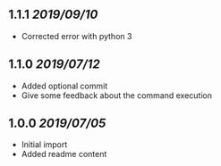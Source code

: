 ## 1.1.1 _2019/09/10_
* Corrected error with python 3


## 1.1.0 _2019/07/12_
* Added optional commit
* Give some feedback about the command execution

## 1.0.0 _2019/07/05_
* Initial import
* Added readme content
